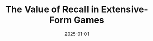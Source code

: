 ---
title: "The Value of Recall in Extensive-Form Games"
collection: publications
# permalink: /publication/2023-08-19-The-Computational-Complexity-of-Single-Player-Imperfect-Recall-Games
# permalink: '/files/paper11.pdf' #../files/paper11.pdf #../files/preservinggametrafos.pdf #/files/paper1.pdf 
filelink: '/files/valuerecall.pdf' 
# excerpt: 'This paper is about the number 1. The number 2 is left for future work.'
date: 2025-01-01
authors: 'Ratip Emin Berker, Emanuel Tewolde, Ioannis Anagnostides, Tuomas Sandholm, and Vincent Conitzer'
status: 'To appear in'
venue: 'Association for the Advancement of Artificial Intelligence (AAAI) 2025'
# paperurl: 'https://www.ijcai.org/proceedings/2023/321'
arxivurl:  'https://arxiv.org/abs/2412.19659'
#slidesurl: 'https://arxiv.org/abs/2111.00076'
#videourl: 'https://arxiv.org/abs/2111.00076'
#citation: 'Your Name, You. (2009). &quot;Paper Title Number 1.&quot; <i>Journal 1</i>. 1(1).'
# image: '/images/dblpicon.png'

#<a href=" ../files/CV_Emanuel_Tewolde_26_04_23.pdf " target="_blank"  rel="noopener noreferrer">CV</a>, Bla bla, <a href=" ../files/paper1.pdf " target="_blank"  rel="noopener noreferrer">paper1</a>, Bla bla, <a href=" ../files/preservinggametrafos.pdf " target="_blank"  rel="noopener noreferrer">GEB23preprint</a> 
---
